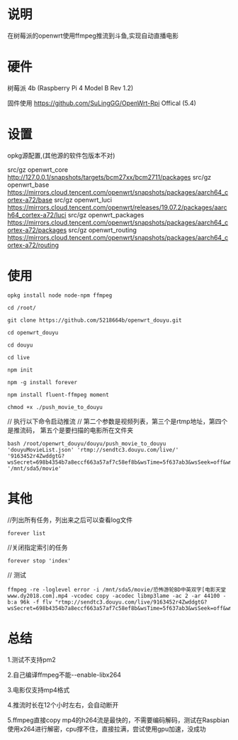 # 说明
在树莓派的openwrt使用ffmpeg推流到斗鱼,实现自动直播电影

# 硬件
树莓派 4b (Raspberry Pi 4 Model B Rev 1.2)

固件使用 https://github.com/SuLingGG/OpenWrt-Rpi Offical (5.4)

# 设置
opkg源配置,(其他源的软件包版本不对)

src/gz openwrt_core http://127.0.0.1/snapshots/targets/bcm27xx/bcm2711/packages
src/gz openwrt_base https://mirrors.cloud.tencent.com/openwrt/snapshots/packages/aarch64_cortex-a72/base
src/gz openwrt_luci https://mirrors.cloud.tencent.com/openwrt/releases/19.07.2/packages/aarch64_cortex-a72/luci
src/gz openwrt_packages https://mirrors.cloud.tencent.com/openwrt/snapshots/packages/aarch64_cortex-a72/packages
src/gz openwrt_routing https://mirrors.cloud.tencent.com/openwrt/snapshots/packages/aarch64_cortex-a72/routing

# 使用

    opkg install node node-npm ffmpeg

    cd /root/

    git clone https://github.com/5218664b/openwrt_douyu.git

    cd openwrt_douyu

    cd douyu

    cd live

    npm init

    npm -g install forever

    npm install fluent-ffmpeg moment

    chmod +x ./push_movie_to_douyu


// 执行以下命令启动推流
// 第二个参数是视频列表，第三个是rtmp地址，第四个是推流码， 第五个是要扫描的电影所在文件夹

    bash /root/openwrt_douyu/douyu/push_movie_to_douyu 'douyuMovieList.json' 'rtmp://sendtc3.douyu.com/live/' '9163452r4ZwddgtG?wsSecret=698b4354b7a8eccf663a57af7c58ef8b&wsTime=5f637ab3&wsSeek=off&wm=0&tw=0&roirecognition=0' '/mnt/sda5/movie'

# 其他

//列出所有任务，列出来之后可以查看log文件

    forever list

//关闭指定索引的任务

    forever stop 'index'

// 测试

    ffmpeg -re -loglevel error -i /mnt/sda5/movie/恐怖游轮BD中英双字[电影天堂www.dy2018.com].mp4 -vcodec copy -acodec libmp3lame -ac 2 -ar 44100 -b:a 96k -f flv "rtmp://sendtc3.douyu.com/live/9163452r4ZwddgtG?wsSecret=698b4354b7a8eccf663a57af7c58ef8b&wsTime=5f637ab3&wsSeek=off&wm=0&tw=0&roirecognition=0"

# 总结


1.测试不支持pm2

2.自己编译ffmpeg不能--enable-libx264

3.电影仅支持mp4格式

4.推流时长在12个小时左右，会自动断开

5.ffmpeg直接copy mp4的h264流是最快的，不需要编码解码，测试在Raspbian使用x264进行解密，cpu撑不住，直接拉满，尝试使用gpu加速，没成功